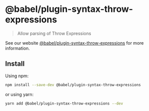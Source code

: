 # @babel/plugin-syntax-throw-expressions

> Allow parsing of Throw Expressions

See our website [@babel/plugin-syntax-throw-expressions](https://babeljs.io/docs/en/babel-plugin-syntax-throw-expressions) for more information.

## Install

Using npm:

```sh
npm install --save-dev @babel/plugin-syntax-throw-expressions
```

or using yarn:

```sh
yarn add @babel/plugin-syntax-throw-expressions --dev
```
